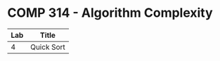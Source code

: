 # COMP 314 - Algorithm Complexity

| Lab    | Title |
| ------- |:-------------:|
| 4 | Quick Sort |